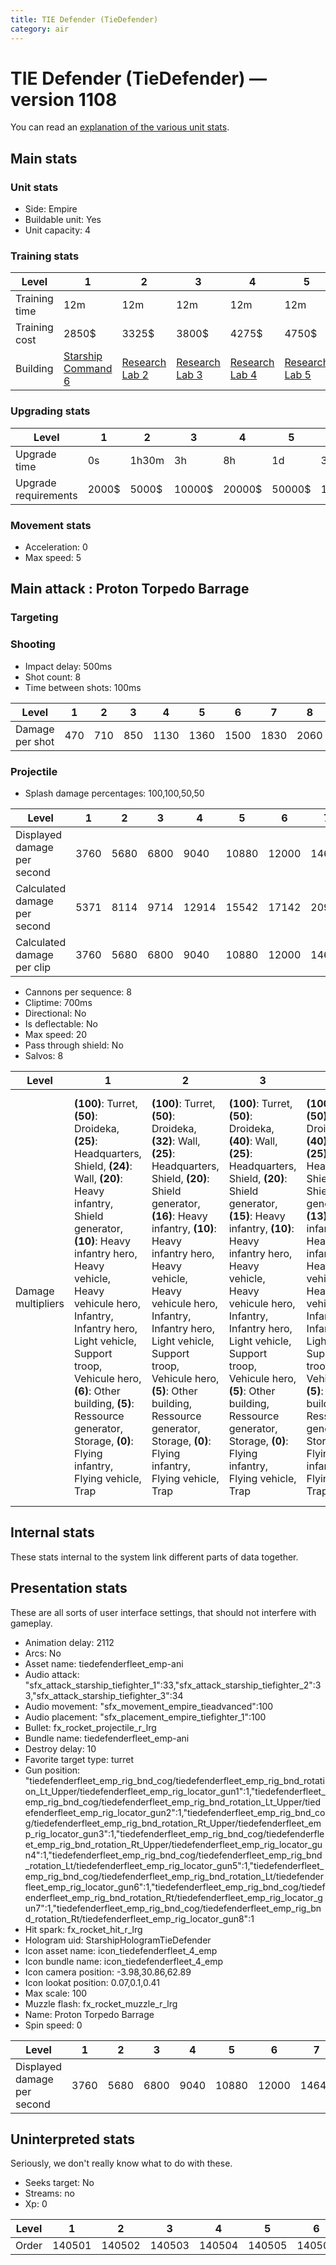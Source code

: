 ```yaml
---
title: TIE Defender (TieDefender)
category: air
---
```


# TIE Defender (TieDefender) — version 1108

You can read an [explanation  of the various unit stats](unitexplained.md).

## Main stats

### Unit stats

  * Side: Empire
  * Buildable unit: Yes
  * Unit capacity: 4

### Training stats

|Level        |1                                            |2                                      |3                                      |4                                      |5                                      |6                                      |7                                      |8                                      |9                                      |10                                      |
|-------------|---------------------------------------------|---------------------------------------|---------------------------------------|---------------------------------------|---------------------------------------|---------------------------------------|---------------------------------------|---------------------------------------|---------------------------------------|----------------------------------------|
|Training time|12m                                          |12m                                    |12m                                    |12m                                    |12m                                    |16m                                    |16m                                    |20m                                    |20m                                    |24m                                     |
|Training cost|2850$                                        |3325$                                  |3800$                                  |4275$                                  |4750$                                  |5225$                                  |5700$                                  |6175$                                  |6650$                                  |7125$                                   |
|Building     |[Starship Command 6](empireFleetCommand.html)|[Research Lab 2](empireOffenseLab.html)|[Research Lab 3](empireOffenseLab.html)|[Research Lab 4](empireOffenseLab.html)|[Research Lab 5](empireOffenseLab.html)|[Research Lab 6](empireOffenseLab.html)|[Research Lab 7](empireOffenseLab.html)|[Research Lab 8](empireOffenseLab.html)|[Research Lab 9](empireOffenseLab.html)|[Research Lab 10](empireOffenseLab.html)|


### Upgrading stats

|Level               |1    |2    |3     |4     |5     |6      |7      |8      |9       |10      |
|--------------------|-----|-----|------|------|------|-------|-------|-------|--------|--------|
|Upgrade time        |0s   |1h30m|3h    |8h    |1d    |3d     |5d     |1w     |1w3d    |2w      |
|Upgrade requirements|2000$|5000$|10000$|20000$|50000$|135000$|225000$|450000$|1500000$|2500000$|


### Movement stats

  * Acceleration: 0
  * Max speed: 5

## Main attack : Proton Torpedo Barrage

### Targeting


### Shooting

  * Impact delay: 500ms
  * Shot count: 8
  * Time between shots: 100ms

|Level          |1  |2  |3  |4   |5   |6   |7   |8   |9   |10  |
|---------------|---|---|---|----|----|----|----|----|----|----|
|Damage per shot|470|710|850|1130|1360|1500|1830|2060|2300|2530|


### Projectile

  * Splash damage percentages: 100,100,50,50

|Level                       |1   |2   |3   |4    |5    |6    |7    |8    |9    |10   |
|----------------------------|----|----|----|-----|-----|-----|-----|-----|-----|-----|
|Displayed damage per second |3760|5680|6800|9040 |10880|12000|14640|16480|18400|20240|
|Calculated damage per second|5371|8114|9714|12914|15542|17142|20914|23542|26285|28914|
|Calculated damage per clip  |3760|5680|6800|9040 |10880|12000|14640|16480|18400|20240|


  * Cannons per sequence: 8
  * Cliptime: 700ms
  * Directional: No
  * Is deflectable: No
  * Max speed: 20
  * Pass through shield: No
  * Salvos: 8

|Level             |1                                                                                                                                                                                                                                                                                                                                                                                         |2                                                                                                                                                                                                                                                                                                                                                                                          |3                                                                                                                                                                                                                                                                                                                                                                                          |4                                                                                                                                                                                                                                                                                                                                                                                          |5                                                                                                                                                                                                                                                                                                                                                                                          |6                                                                                                                                                                                                                                                                                                                                                                                          |7                                                                                                                                                                                                                                                                                                                                                                                          |8                                                                                                                                                                                                                                                                                                                                                                                         |9                                                                                                                                                                                                                                                                                                                                                                                         |10                                                                                                                                                                                                                                                                                                                                                                                                  |
|------------------|------------------------------------------------------------------------------------------------------------------------------------------------------------------------------------------------------------------------------------------------------------------------------------------------------------------------------------------------------------------------------------------|-------------------------------------------------------------------------------------------------------------------------------------------------------------------------------------------------------------------------------------------------------------------------------------------------------------------------------------------------------------------------------------------|-------------------------------------------------------------------------------------------------------------------------------------------------------------------------------------------------------------------------------------------------------------------------------------------------------------------------------------------------------------------------------------------|-------------------------------------------------------------------------------------------------------------------------------------------------------------------------------------------------------------------------------------------------------------------------------------------------------------------------------------------------------------------------------------------|-------------------------------------------------------------------------------------------------------------------------------------------------------------------------------------------------------------------------------------------------------------------------------------------------------------------------------------------------------------------------------------------|-------------------------------------------------------------------------------------------------------------------------------------------------------------------------------------------------------------------------------------------------------------------------------------------------------------------------------------------------------------------------------------------|-------------------------------------------------------------------------------------------------------------------------------------------------------------------------------------------------------------------------------------------------------------------------------------------------------------------------------------------------------------------------------------------|------------------------------------------------------------------------------------------------------------------------------------------------------------------------------------------------------------------------------------------------------------------------------------------------------------------------------------------------------------------------------------------|------------------------------------------------------------------------------------------------------------------------------------------------------------------------------------------------------------------------------------------------------------------------------------------------------------------------------------------------------------------------------------------|----------------------------------------------------------------------------------------------------------------------------------------------------------------------------------------------------------------------------------------------------------------------------------------------------------------------------------------------------------------------------------------------------|
|Damage multipliers|**(100)**: Turret, **(50)**: Droideka, **(25)**: Headquarters, Shield, **(24)**: Wall, **(20)**: Heavy infantry, Shield generator, **(10)**: Heavy infantry hero, Heavy vehicle, Heavy vehicule hero, Infantry, Infantry hero, Light vehicle, Support troop, Vehicule hero, **(6)**: Other building, **(5)**: Ressource generator, Storage, **(0)**: Flying infantry, Flying vehicle, Trap|**(100)**: Turret, **(50)**: Droideka, **(32)**: Wall, **(25)**: Headquarters, Shield, **(20)**: Shield generator, **(16)**: Heavy infantry, **(10)**: Heavy infantry hero, Heavy vehicle, Heavy vehicule hero, Infantry, Infantry hero, Light vehicle, Support troop, Vehicule hero, **(5)**: Other building, Ressource generator, Storage, **(0)**: Flying infantry, Flying vehicle, Trap|**(100)**: Turret, **(50)**: Droideka, **(40)**: Wall, **(25)**: Headquarters, Shield, **(20)**: Shield generator, **(15)**: Heavy infantry, **(10)**: Heavy infantry hero, Heavy vehicle, Heavy vehicule hero, Infantry, Infantry hero, Light vehicle, Support troop, Vehicule hero, **(5)**: Other building, Ressource generator, Storage, **(0)**: Flying infantry, Flying vehicle, Trap|**(100)**: Turret, **(50)**: Droideka, **(40)**: Wall, **(25)**: Headquarters, Shield, **(20)**: Shield generator, **(13)**: Heavy infantry, **(10)**: Heavy infantry hero, Heavy vehicle, Heavy vehicule hero, Infantry, Infantry hero, Light vehicle, Support troop, Vehicule hero, **(5)**: Other building, Ressource generator, Storage, **(0)**: Flying infantry, Flying vehicle, Trap|**(100)**: Turret, **(50)**: Droideka, **(42)**: Wall, **(25)**: Headquarters, Shield, **(20)**: Shield generator, **(12)**: Heavy infantry, **(10)**: Heavy infantry hero, Heavy vehicle, Heavy vehicule hero, Infantry, Infantry hero, Light vehicle, Support troop, Vehicule hero, **(5)**: Other building, Ressource generator, Storage, **(0)**: Flying infantry, Flying vehicle, Trap|**(100)**: Turret, **(50)**: Droideka, **(45)**: Wall, **(25)**: Headquarters, Shield, **(20)**: Shield generator, **(12)**: Heavy infantry, **(10)**: Heavy infantry hero, Heavy vehicle, Heavy vehicule hero, Infantry, Infantry hero, Light vehicle, Support troop, Vehicule hero, **(5)**: Other building, Ressource generator, Storage, **(0)**: Flying infantry, Flying vehicle, Trap|**(100)**: Turret, **(50)**: Droideka, **(43)**: Wall, **(25)**: Headquarters, Shield, **(20)**: Shield generator, **(11)**: Heavy infantry, **(10)**: Heavy infantry hero, Heavy vehicle, Heavy vehicule hero, Infantry, Infantry hero, Light vehicle, Support troop, Vehicule hero, **(5)**: Other building, Ressource generator, Storage, **(0)**: Flying infantry, Flying vehicle, Trap|**(100)**: Turret, **(50)**: Droideka, **(44)**: Wall, **(25)**: Headquarters, Shield, **(20)**: Shield generator, **(10)**: Heavy infantry, Heavy infantry hero, Heavy vehicle, Heavy vehicule hero, Infantry, Infantry hero, Light vehicle, Support troop, Vehicule hero, **(5)**: Ressource generator, Storage, **(4)**: Other building, **(0)**: Flying infantry, Flying vehicle, Trap|**(100)**: Turret, **(50)**: Droideka, **(44)**: Wall, **(25)**: Headquarters, Shield, **(20)**: Shield generator, **(10)**: Heavy infantry, Heavy infantry hero, Heavy vehicle, Heavy vehicule hero, Infantry, Infantry hero, Light vehicle, Support troop, Vehicule hero, **(5)**: Ressource generator, Storage, **(3)**: Other building, **(0)**: Flying infantry, Flying vehicle, Trap|**(100)**: Turret, **(50)**: Droideka, **(45)**: Wall, **(25)**: Headquarters, Shield, **(20)**: Shield generator, **(11)**: Heavy infantry, **(10)**: Heavy infantry hero, Heavy vehicle, Heavy vehicule hero, Infantry, Infantry hero, Light vehicle, Support troop, Vehicule hero, **(5)**: Ressource generator, Storage, **(3)**: Other building, **(0)**: Flying infantry, Flying vehicle, Trap|


## Internal stats

These stats internal to the system link different parts of data together.


## Presentation stats

These are all sorts of user interface settings, that should not interfere with gameplay.

  * Animation delay: 2112
  * Arcs: No
  * Asset name: tiedefenderfleet_emp-ani
  * Audio attack: "sfx_attack_starship_tiefighter_1":33,"sfx_attack_starship_tiefighter_2":33,"sfx_attack_starship_tiefighter_3":34
  * Audio movement: "sfx_movement_empire_tieadvanced":100
  * Audio placement: "sfx_placement_empire_tiefighter_1":100
  * Bullet: fx_rocket_projectile_r_lrg
  * Bundle name: tiedefenderfleet_emp-ani
  * Destroy delay: 10
  * Favorite target type: turret
  * Gun position: "tiedefenderfleet_emp_rig_bnd_cog/tiedefenderfleet_emp_rig_bnd_rotation_Lt_Upper/tiedefenderfleet_emp_rig_locator_gun1":1,"tiedefenderfleet_emp_rig_bnd_cog/tiedefenderfleet_emp_rig_bnd_rotation_Lt_Upper/tiedefenderfleet_emp_rig_locator_gun2":1,"tiedefenderfleet_emp_rig_bnd_cog/tiedefenderfleet_emp_rig_bnd_rotation_Rt_Upper/tiedefenderfleet_emp_rig_locator_gun3":1,"tiedefenderfleet_emp_rig_bnd_cog/tiedefenderfleet_emp_rig_bnd_rotation_Rt_Upper/tiedefenderfleet_emp_rig_locator_gun4":1,"tiedefenderfleet_emp_rig_bnd_cog/tiedefenderfleet_emp_rig_bnd_rotation_Lt/tiedefenderfleet_emp_rig_locator_gun5":1,"tiedefenderfleet_emp_rig_bnd_cog/tiedefenderfleet_emp_rig_bnd_rotation_Lt/tiedefenderfleet_emp_rig_locator_gun6":1,"tiedefenderfleet_emp_rig_bnd_cog/tiedefenderfleet_emp_rig_bnd_rotation_Rt/tiedefenderfleet_emp_rig_locator_gun7":1,"tiedefenderfleet_emp_rig_bnd_cog/tiedefenderfleet_emp_rig_bnd_rotation_Rt/tiedefenderfleet_emp_rig_locator_gun8":1
  * Hit spark: fx_rocket_hit_r_lrg
  * Hologram uid: StarshipHologramTieDefender
  * Icon asset name: icon_tiedefenderfleet_4_emp
  * Icon bundle name: icon_tiedefenderfleet_4_emp
  * Icon camera position: -3.98,30.86,62.89
  * Icon lookat position: 0.07,0.1,0.41
  * Max scale: 100
  * Muzzle flash: fx_rocket_muzzle_r_lrg
  * Name: Proton Torpedo Barrage
  * Spin speed: 0

|Level                      |1   |2   |3   |4   |5    |6    |7    |8    |9    |10   |
|---------------------------|----|----|----|----|-----|-----|-----|-----|-----|-----|
|Displayed damage per second|3760|5680|6800|9040|10880|12000|14640|16480|18400|20240|


## Uninterpreted stats

Seriously, we don't really know what to do with these.

  * Seeks target: No
  * Streams: no
  * Xp: 0

|Level|1     |2     |3     |4     |5     |6     |7     |8     |9     |10    |
|-----|------|------|------|------|------|------|------|------|------|------|
|Order|140501|140502|140503|140504|140505|140506|140507|140508|140509|140510|


